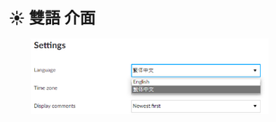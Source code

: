 # ☀ 雙語 介面

<figure><img src="../.gitbook/assets/image (3) (1).png" alt=""><figcaption></figcaption></figure>
